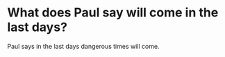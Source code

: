 # What does Paul say will come in the last days?

Paul says in the last days dangerous times will come.
